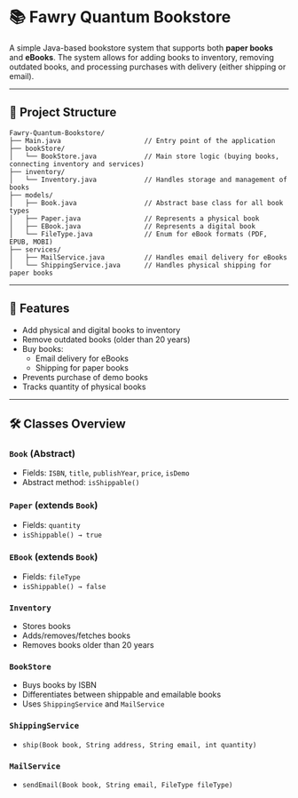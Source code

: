 # 📚 Fawry Quantum Bookstore

A simple Java-based bookstore system that supports both **paper books** and **eBooks**. The system allows for adding books to inventory, removing outdated books, and processing purchases with delivery (either shipping or email).

---

## 🧠 Project Structure

```
Fawry-Quantum-Bookstore/
├── Main.java                     // Entry point of the application
├── bookStore/
│   └── BookStore.java            // Main store logic (buying books, connecting inventory and services)
├── inventory/
│   └── Inventory.java            // Handles storage and management of books
├── models/
│   ├── Book.java                 // Abstract base class for all book types
│   ├── Paper.java                // Represents a physical book
│   ├── EBook.java                // Represents a digital book
│   └── FileType.java             // Enum for eBook formats (PDF, EPUB, MOBI)
├── services/
│   ├── MailService.java          // Handles email delivery for eBooks
│   └── ShippingService.java      // Handles physical shipping for paper books
```

---

## 🚀 Features

- Add physical and digital books to inventory  
- Remove outdated books (older than 20 years)  
- Buy books:
  - Email delivery for eBooks  
  - Shipping for paper books  
- Prevents purchase of demo books  
- Tracks quantity of physical books  

---

## 🛠️ Classes Overview

### `Book` (Abstract)
- Fields: `ISBN`, `title`, `publishYear`, `price`, `isDemo`
- Abstract method: `isShippable()`

### `Paper` (extends `Book`)
- Fields: `quantity`
- `isShippable() → true`

### `EBook` (extends `Book`)
- Fields: `fileType`
- `isShippable() → false`

### `Inventory`
- Stores books
- Adds/removes/fetches books
- Removes books older than 20 years

### `BookStore`
- Buys books by ISBN
- Differentiates between shippable and emailable books
- Uses `ShippingService` and `MailService`

### `ShippingService`
- `ship(Book book, String address, String email, int quantity)`

### `MailService`
- `sendEmail(Book book, String email, FileType fileType)`

